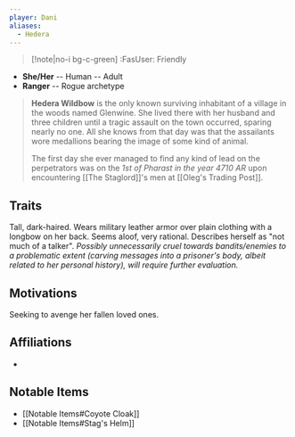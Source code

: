 ```yaml
---
player: Dani
aliases:
  - Hedera
---
```

>[!note|no-i bg-c-green] :FasUser: Friendly

- **She/Her** -- Human -- Adult
- **Ranger** -- Rogue archetype

>**Hedera Wildbow** is the only known surviving inhabitant of a village in the woods named Glenwine. She lived there with her husband and three children until a tragic assault on the town occurred, sparing nearly no one. All she knows from that day was that the assailants wore medallions bearing the image of some kind of animal.
>
>The first day she ever managed to find any kind of lead on the perpetrators was on the *1st of Pharast in the year 4710 AR* upon encountering [[The Staglord]]'s men at [[Oleg's Trading Post]].

## Traits
Tall, dark-haired. Wears military leather armor over plain clothing with a longbow on her back. Seems aloof, very rational. Describes herself as "not much of a talker". *Possibly unnecessarily cruel towards bandits/enemies to a problematic extent (carving messages into a prisoner's body, albeit related to her personal history), will require further evaluation.*

## Motivations
Seeking to avenge her fallen loved ones.

## Affiliations
- 

## Notable Items
- [[Notable Items#Coyote Cloak]]
- [[Notable Items#Stag's Helm]]